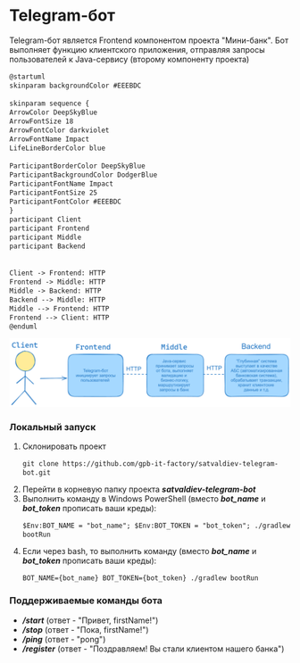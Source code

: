 # Telegram-бот
Telegram-бот является Frontend компонентом проекта "Мини-банк". Бот выполняет функцию клиентского приложения, 
отправляя запросы пользователей к Java-сервису (второму компоненту проекта)

```plantuml
@startuml
skinparam backgroundColor #EEEBDC

skinparam sequence {
ArrowColor DeepSkyBlue
ArrowFontSize 18
ArrowFontColor darkviolet
ArrowFontName Impact
LifeLineBorderColor blue

ParticipantBorderColor DeepSkyBlue
ParticipantBackgroundColor DodgerBlue
ParticipantFontName Impact
ParticipantFontSize 25
ParticipantFontColor #EEEBDC
}
participant Client
participant Frontend 
participant Middle 
participant Backend 


Client -> Frontend: HTTP
Frontend -> Middle: HTTP
Middle -> Backend: HTTP
Backend --> Middle: HTTP
Middle --> Frontend: HTTP
Frontend --> Client: HTTP
@enduml
```

![Image](image.png)


### Локальный запуск 
1. Склонировать проект
   ```
   git clone https://github.com/gpb-it-factory/satvaldiev-telegram-bot.git
   ```
2. Перейти в корневую папку проекта ___satvaldiev-telegram-bot___
3. Выполнить команду в Windows PowerShell (вместо ___bot_name___ и ___bot_token___ прописать ваши креды):
   ```
   $Env:BOT_NAME = "bot_name"; $Env:BOT_TOKEN = "bot_token"; ./gradlew bootRun
   ```
4. Если через bash, то выполнить команду (вместо ___bot_name___ и ___bot_token___ прописать ваши креды): 
   ```
   BOT_NAME={bot_name} BOT_TOKEN={bot_token} ./gradlew bootRun
   ```


### Поддерживаемые команды бота
- ___/start___ (ответ - "Привет, firstName!")
- ___/stop___ (ответ - "Пока, firstName!")
- ___/ping___ (ответ - "pong")
- ___/register___ (ответ - "Поздравляем! Вы стали клиентом нашего банка")